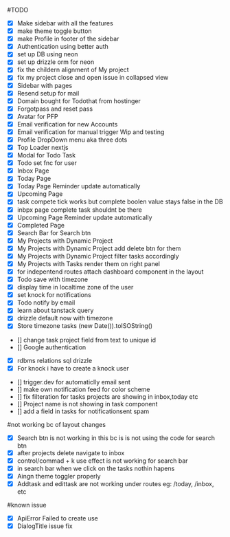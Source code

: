#TODO

- [x] Make sidebar with all the features
- [x] make theme toggle button
- [x] make Profile in footer of the sidebar
- [x] Authentication using better auth
- [x] set up DB using neon
- [x] set up drizzle orm for neon
- [x] fix the childern alignment of My project
- [x] fix my project close and open issue in collapsed view
- [x] Sidebar with pages
- [x] Resend setup for mail
- [x] Domain bought for Todothat from hostinger
- [x] Forgotpass and reset pass
- [x] Avatar for PFP
- [x] Email verification for new Accounts
- [x] Email verification for manual trigger Wip and testing
- [x] Profile DropDown menu aka three dots
- [x] Top Loader nextjs
- [x] Modal for Todo Task
- [x] Todo set fnc for user
- [x] Inbox Page
- [x] Today Page
- [x] Today Page Reminder update automatically
- [x] Upcoming Page
- [x] task compete tick works but complete boolen value stays false in the DB
- [x] inbpx page complete task shouldnt be there
- [x] Upcoming Page Reminder update automatically
- [x] Completed Page
- [x] Search Bar for Search btn
- [x] My Projects with Dynamic Project
- [x] My Projects with Dynamic Project add delete btn for them
- [x] My Projects with Dynamic Project filter tasks accordingly
- [x] My Projects with Tasks render them on right panel
- [x] for indepentend routes attach dashboard component in the layout
- [x] Todo save with timezone
- [x] display time in localtime zone of the user
- [x] set knock for notifications
- [x] Todo notify by email
- [x] learn about tanstack query
- [x] drizzle default now with timezone
- [x] Store timezone tasks (new Date()).toISOString()
- [] change task project field from text to unique id
- [] Google authentication
- [x] rdbms relations sql drizzle
- [x] For knock i have to create a knock user
- [] trigger.dev for automaticlly email sent
- [] make own notification feed for color scheme
- [] fix filteration for tasks projects are showing in inbox,today etc 
- [] Project name is not showing in task component 
- [] add a field in tasks for notificationsent spam

#not working bc of layout changes

- [x] Search btn is not working in this bc is is not using the code for search btn
- [x] after projects delete navigate to inbox
- [x] control/commad + k use effect is not working for search bar
- [x] in search bar when we click on the tasks nothin hapens
- [x] Aingn theme toggler properly
- [x] Addtask and edittask are not working under routes eg: /today, /inbox, etc

#known issue

- [x] ApiError Failed to create use
- [x] DialogTitle issue fix
